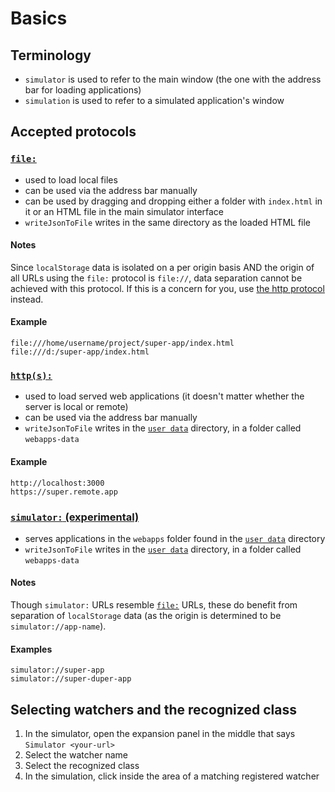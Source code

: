 # Basics

## Terminology

* `simulator` is used to refer to the main window (the one with the address bar for loading applications)
* `simulation` is used to refer to a simulated application's window

## Accepted protocols

### <a id='file'></a>[`file:`](#file)

* used to load local files
* can be used via the address bar manually
* can be used by dragging and dropping either a folder with `index.html` in it or an HTML file in the main simulator interface
* `writeJsonToFile` writes in the same directory as the loaded HTML file

#### Notes

Since `localStorage` data is isolated on a per origin basis AND the origin of all URLs using the `file:` protocol is `file://`, data separation cannot be achieved with this protocol. If this is a concern for you, use [the http protocol](#http) instead.

#### Example

`file:///home/username/project/super-app/index.html`  
`file:///d:/super-app/index.html`  

### <a id='http'></a>[`http(s):`](#http)

* used to load served web applications (it doesn't matter whether the server is local or remote)
* can be used via the address bar manually
* `writeJsonToFile` writes in the [`user data`](https://github.com/electron/electron/blob/master/docs/api/app.md#appgetpathname) directory, in a folder called `webapps-data`

#### Example

`http://localhost:3000`  
`https://super.remote.app`  

### <a id='simulator'></a>[`simulator:` (experimental)](#simulator)

* serves applications in the `webapps` folder found in the [`user data`](https://github.com/electron/electron/blob/master/docs/api/app.md#appgetpathname) directory
* `writeJsonToFile` writes in the [`user data`](https://github.com/electron/electron/blob/master/docs/api/app.md#appgetpathname) directory, in a folder called `webapps-data`

#### Notes

Though `simulator:` URLs resemble [`file:`](#file) URLs, these do benefit from separation of `localStorage` data (as the origin is determined to be `simulator://app-name`).

#### Examples

`simulator://super-app`  
`simulator://super-duper-app`  

## Selecting watchers and the recognized class

1. In the simulator, open the expansion panel in the middle that says `Simulator <your-url>`
2. Select the watcher name
3. Select the recognized class
4. In the simulation, click inside the area of a matching registered watcher
